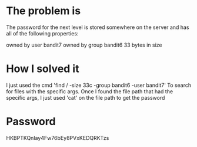 # The problem is
The password for the next level is stored somewhere on the server and has all of the following properties:

owned by user bandit7
owned by group bandit6
33 bytes in size

# How I solved it
I just used the cmd 'find / -size 33c -group bandit6 -user bandit7' To search 
for files with the specific args. Once I found the file path  that had the 
specific args, I just used 'cat' on the file path to get the password

# Password 
HKBPTKQnIay4Fw76bEy8PVxKEDQRKTzs
